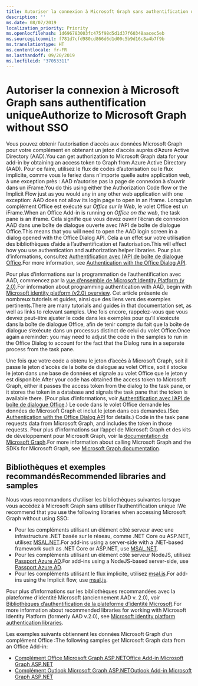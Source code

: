 ```yaml
---
title: Autoriser la connexion à Microsoft Graph sans authentification unique
description: ''
ms.date: 08/07/2019
localization_priority: Priority
ms.openlocfilehash: 1d696783003fc475f98d5d1d37f60348aacec5eb
ms.sourcegitcommit: f781d7cfd980cd866d6d1d00c5b9d16c8a4b7f9b
ms.translationtype: HT
ms.contentlocale: fr-FR
ms.lasthandoff: 09/20/2019
ms.locfileid: "37053311"
---
```

# <a name="authorize-to-microsoft-graph-without-sso"></a><span data-ttu-id="2c76c-102">Autoriser la connexion à Microsoft Graph sans authentification unique</span><span class="sxs-lookup"><span data-stu-id="2c76c-102">Authorize to Microsoft Graph without SSO</span></span>

<span data-ttu-id="2c76c-103">Vous pouvez obtenir l’autorisation d’accès aux données Microsoft Graph pour votre complément en obtenant un jeton d’accès auprès d’Azure Active Directory (AAD).</span><span class="sxs-lookup"><span data-stu-id="2c76c-103">You can get authorization to Microsoft Graph data for your add-in by obtaining an access token to Graph from Azure Active Directory (AAD).</span></span> <span data-ttu-id="2c76c-104">Pour ce faire, utilisez le flux de codes d’autorisation ou le flux implicite, comme vous le feriez dans n’importe quelle autre application web, à une exception près : AAD n’autorise pas la page de connexion à s’ouvrir dans un iFrame.</span><span class="sxs-lookup"><span data-stu-id="2c76c-104">You do this using either the Authorization Code flow or the Implicit Flow just as you would any in any other web application with one exception: AAD does not allow its login page to open in an iframe.</span></span> <span data-ttu-id="2c76c-105">Lorsqu’un complément Office est exécuté sur *Office sur le Web*, le volet Office est un iFrame.</span><span class="sxs-lookup"><span data-stu-id="2c76c-105">When an Office Add-in is running on *Office on the web*, the task pane is an iframe.</span></span> <span data-ttu-id="2c76c-106">Cela signifie que vous devez ouvrir l’écran de connexion AAD dans une boîte de dialogue ouverte avec l’API de boîte de dialogue Office.</span><span class="sxs-lookup"><span data-stu-id="2c76c-106">This means that you will need to open the AAD login screen in a dialog opened with the Office Dialog API.</span></span> <span data-ttu-id="2c76c-107">Cela a un effet sur votre utilisation des bibliothèques d’aide à l’authentification et l’autorisation.</span><span class="sxs-lookup"><span data-stu-id="2c76c-107">This will effect how you use authentication and authorization helper libraries.</span></span> <span data-ttu-id="2c76c-108">Pour plus d’informations, consultez [Authentification avec l’API de boîte de dialogue Office](auth-with-office-dialog-api.md).</span><span class="sxs-lookup"><span data-stu-id="2c76c-108">For more information, see [Authentication with the Office Dialog API](auth-with-office-dialog-api.md).</span></span>

<span data-ttu-id="2c76c-109">Pour plus d’informations sur la programmation de l’authentification avec AAD, commencez par la [vue d’ensemble de Microsoft Identity Platform (v 2.0)](/azure/active-directory/develop/v2-overview).</span><span class="sxs-lookup"><span data-stu-id="2c76c-109">For information about programming authentication with AAD, begin with [Microsoft identity platform (v2.0) overview](/azure/active-directory/develop/v2-overview).</span></span> <span data-ttu-id="2c76c-110">Cet article présente de nombreux tutoriels et guides, ainsi que des liens vers des exemples pertinents.</span><span class="sxs-lookup"><span data-stu-id="2c76c-110">There are many tutorials and guides in that documentation set, as well as links to relevant samples.</span></span> <span data-ttu-id="2c76c-111">Une fois encore, rappelez-vous que vous devrez peut-être ajuster le code dans les exemples pour qu’il s’exécute dans la boîte de dialogue Office, afin de tenir compte du fait que la boîte de dialogue s’exécute dans un processus distinct de celui du volet Office.</span><span class="sxs-lookup"><span data-stu-id="2c76c-111">Once again a reminder: you may need to adjust the code in the samples to run in the Office Dialog to account for the fact that the Dialog runs in a separate process from the task pane.</span></span>

<span data-ttu-id="2c76c-112">Une fois que votre code a obtenu le jeton d’accès à Microsoft Graph, soit il passe le jeton d’accès de la boîte de dialogue au volet Office, soit il stocke le jeton dans une base de données et signale au volet Office que le jeton y est disponible.</span><span class="sxs-lookup"><span data-stu-id="2c76c-112">After your code has obtained the access token to Microsoft Graph, either it passes the access token from the dialog to the task pane, or it stores the token in a database and signals the task pane that the token is available there.</span></span> <span data-ttu-id="2c76c-113">(Pour plus d’informations, voir [Authentification avec l’API de boîte de dialogue Office](auth-with-office-dialog-api.md).) Le code dans le volet Office demande les données de Microsoft Graph et inclut le jeton dans ces demandes.</span><span class="sxs-lookup"><span data-stu-id="2c76c-113">(See [Authentication with the Office Dialog API](auth-with-office-dialog-api.md) for details.) Code in the task pane requests data from Microsoft Graph, and includes the token in those requests.</span></span> <span data-ttu-id="2c76c-114">Pour plus d’informations sur l’appel de Microsoft Graph et des kits de développement pour Microsoft Graph, voir la [documentation de Microsoft Graph](/graph/).</span><span class="sxs-lookup"><span data-stu-id="2c76c-114">For more information about calling Microsoft Graph and the SDKs for Microsoft Graph, see [Microsoft Graph documentation](/graph/).</span></span>

## <a name="recommended-libraries-and-samples"></a><span data-ttu-id="2c76c-115">Bibliothèques et exemples recommandés</span><span class="sxs-lookup"><span data-stu-id="2c76c-115">Recommended libraries and samples</span></span>

<span data-ttu-id="2c76c-116">Nous vous recommandons d’utiliser les bibliothèques suivantes lorsque vous accédez à Microsoft Graph sans utiliser l’authentification unique :</span><span class="sxs-lookup"><span data-stu-id="2c76c-116">We recommend that you use the following libraries when accessing Microsoft Graph without using SSO:</span></span>

- <span data-ttu-id="2c76c-117">Pour les compléments utilisant un élément côté serveur avec une infrastructure .NET basée sur le réseau, comme .NET Core ou ASP.NET, utilisez [MSAL.NET](https://github.com/AzureAD/microsoft-authentication-library-for-dotnet/wiki#conceptual-documentation).</span><span class="sxs-lookup"><span data-stu-id="2c76c-117">For add-ins using a server-side with a .NET-based framework such as .NET Core or ASP.NET, use [MSAL.NET](https://github.com/AzureAD/microsoft-authentication-library-for-dotnet/wiki#conceptual-documentation).</span></span>
- <span data-ttu-id="2c76c-118">Pour les compléments utilisant un élément côté serveur NodeJS, utilisez [Passport Azure AD](https://github.com/AzureAD/passport-azure-ad).</span><span class="sxs-lookup"><span data-stu-id="2c76c-118">For add-ins using a NodeJS-based server-side, use [Passport Azure AD](https://github.com/AzureAD/passport-azure-ad).</span></span>
- <span data-ttu-id="2c76c-119">Pour les compléments utilisant le flux implicite, utilisez [msal.js](https://github.com/AzureAD/microsoft-authentication-library-for-js/wiki).</span><span class="sxs-lookup"><span data-stu-id="2c76c-119">For add-ins using the Implicit flow, use [msal.js](https://github.com/AzureAD/microsoft-authentication-library-for-js/wiki).</span></span>

<span data-ttu-id="2c76c-120">Pour plus d’informations sur les bibliothèques recommandées avec la plateforme d’identité Microsoft (anciennement AAD v. 2.0), voir [Bibliothèques d’authentification de la plateforme d’identité Microsoft](/azure/active-directory/develop/reference-v2-libraries).</span><span class="sxs-lookup"><span data-stu-id="2c76c-120">For more information about recommended libraries for working with Microsoft Identity Platform (formerly AAD v.2.0), see [Microsoft identity platform authentication libraries](/azure/active-directory/develop/reference-v2-libraries).</span></span>

<span data-ttu-id="2c76c-121">Les exemples suivants obtiennent les données Microsoft Graph d’un complément Office :</span><span class="sxs-lookup"><span data-stu-id="2c76c-121">The following samples get Microsoft Graph data from an Office Add-in:</span></span>

- [<span data-ttu-id="2c76c-122">Complément Office Microsoft Graph ASP.NET</span><span class="sxs-lookup"><span data-stu-id="2c76c-122">Office Add-in Microsoft Graph ASP.NET</span></span>](https://github.com/OfficeDev/PnP-OfficeAddins/tree/master/Samples/auth/Office-Add-in-Microsoft-Graph-ASPNET)
- [<span data-ttu-id="2c76c-123">Complément Outlook Microsoft Graph ASP.NET</span><span class="sxs-lookup"><span data-stu-id="2c76c-123">Outlook Add-in Microsoft Graph ASP.NET</span></span>](https://github.com/OfficeDev/PnP-OfficeAddins/tree/master/Samples/auth/Outlook-Add-in-Microsoft-Graph-ASPNET)

